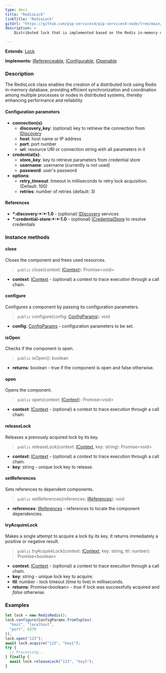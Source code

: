 ```yaml
---
type: docs
title: "RedisLock"
linkTitle: "RedisLock"
gitUrl: "https://github.com/pip-services4/pip-services4-node/tree/main/pip-services4-redis-node"
description: >
    Distributed lock that is implemented based on the Redis in-memory database.

---
```


**Extends**: [Lock](../../../logic/lock/lock)  

**Implements:** [IReferenceable](../../../components/refer/ireferenceable), [IConfigurable](../../../components/config/iconfigurable), [IOpenable](../../../components/run/iopenable)


### Description

The RedisLock class enables the creation of a distributed lock using Redis in-memory database, providing efficient synchronization and coordination among multiple processes or nodes in distributed systems, thereby enhancing performance and reliability


#### Configuration parameters

- **connection(s)**:           
    - **discovery_key**: (optional) key to retrieve the connection from [IDiscovery](../../../config/connect/idiscovery)
    - **host**: host name or IP address
    - **port**: port number
    - **uri**: resource URI or connection string with all parameters in it
- **credential(s)**:
    - **store_key**: key to retrieve parameters from credential store
    - **username**: username (currently is not used)
    - **password**: user's password
- **options**:
    - **retry_timeout**: timeout in milliseconds to retry lock acquisition. (Default: 100)
    - **retries**: number of retries (default: 3)


#### References
- **\*:discovery:\*:\*:1.0** - (optional) [IDiscovery](../../../config/connect/idiscovery) services
- **\*:credential-store:\*:\*:1.0** - (optional) [ICredentialStore](../../../config/auth/icredential_store) to resolve credentials



### Instance methods

#### close
Closes the component and frees used resources.

> `public` close(context: [IContext](../../../components/context/icontext)): Promise\<void\>

- **context**: [IContext](../../../components/context/icontext) - (optional) a context to trace execution through a call chain.


#### configure
Configures a component by passing its configuration parameters.

> `public` configure(config: [ConfigParams](../../../components/config/config_params)): void

- **config**: [ConfigParams](../../../components/config/config_params) - configuration parameters to be set.


#### isOpen
Checks if the component is open.

> `public` isOpen(): boolean

- **returns**: boolean - true if the component is open and false otherwise.

#### open
Opens the component.

> `public` open(context: [IContext](../../../components/context/icontext)): Promise\<void\>

- **context**: [IContext](../../../components/context/icontext) - (optional) a context to trace execution through a call chain.

#### releaseLock
Releases a prevously acquired lock by its key.

> `public` releaseLock(context: [IContext](../../../components/context/icontext), key: string): Promise\<void\>

- **context**: [IContext](../../../components/context/icontext) - (optional) a context to trace execution through a call chain.
- **key**: string - unique lock key to release.

#### setReferences
Sets references to dependent components.

> `public` setReferences(references: [IReferences](../../../components/refer/ireferences)): void

- **references**: [IReferences](../../../components/refer/ireferences) - references to locate the component dependencies.


#### tryAcquireLock
Makes a single attempt to acquire a lock by its key.
It returns immediately a positive or negative result.

> `public` tryAcquireLock(context: [IContext](../../../components/context/icontext), key: string, ttl: number): Promise\<boolean\>

- **context**: [IContext](../../../components/context/icontext) - (optional) a context to trace execution through a call chain.
- **key**: string - unique lock key to acquire.
- **ttl**: number - lock timeout (time to live) in milliseconds.
- **returns**: Promise\<boolean\> - *true* if lock was successfully acquired and *false* otherwise.

### Examples

```typescript
let lock = new RedisRedis();
lock.configure(ConfigParams.fromTuples(
  "host", "localhost",
  "port", 6379
));
lock.open("123");
await lock.acquire("123", "key1");
try {
  // Processing...
} finally {
  await lock.releaseLock("123", "key1");
}

```
